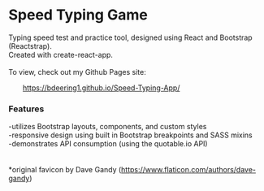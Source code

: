 # Speed Typing Game

Typing speed test and practice tool, designed using React and Bootstrap (Reactstrap).  
Created with create-react-app.  
\
To view, check out my Github Pages site:

  https://bdeering1.github.io/Speed-Typing-App/

### Features
-utilizes Bootstrap layouts, components, and custom styles  
-responsive design using built in Bootstrap breakpoints and SASS mixins  
-demonstrates API consumption (using the quotable.io API)  
\
\
*original favicon by Dave Gandy (https://www.flaticon.com/authors/dave-gandy)
